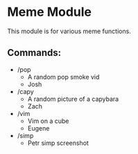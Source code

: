 ﻿# Meme Module

This module is for various meme functions.

## Commands:
- /pop
    - A random pop smoke vid
    - Josh
- /capy
    - A random picture of a capybara
    - Zach
- /vim
    - Vim on a cube
    - Eugene
- /simp
    - Petr simp screenshot

